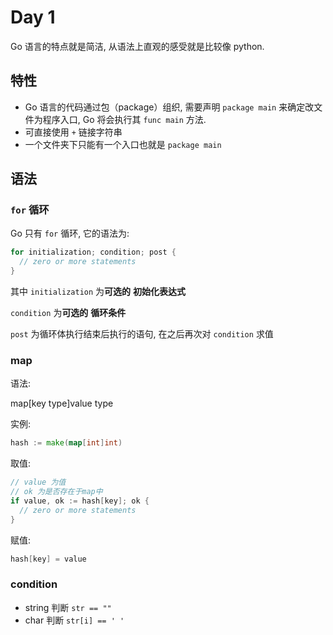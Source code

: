 # Day 1

Go 语言的特点就是简洁, 从语法上直观的感受就是比较像 python.

## 特性

- Go 语言的代码通过包（package）组织, 需要声明 `package main` 来确定改文件为程序入口, Go 将会执行其 `func main` 方法.
- 可直接使用 `+` 链接字符串
- 一个文件夹下只能有一个入口也就是 `package main`

## 语法

### `for` 循环

Go 只有 `for` 循环, 它的语法为:

```go
for initialization; condition; post {
  // zero or more statements
}
```

其中 `initialization` 为**可选的** **初始化表达式**

`condition` 为**可选的** **循环条件**

`post` 为循环体执行结束后执行的语句, 在之后再次对 `condition` 求值

### map

语法:

map[key type]value type

实例:

```go
hash := make(map[int]int)
```

取值:

```go
// value 为值
// ok 为是否存在于map中
if value, ok := hash[key]; ok {
  // zero or more statements
}
```

赋值:

```go
hash[key] = value
```

### condition

- string 判断 `str == ""`
- char 判断 `str[i] == ' '`
